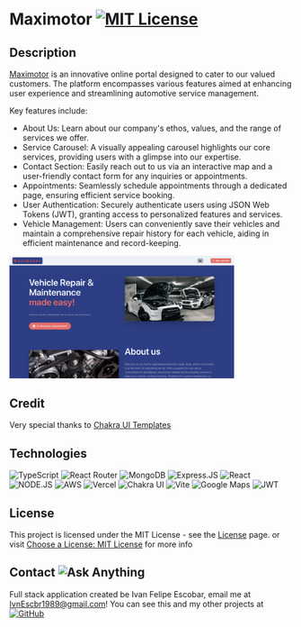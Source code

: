 # Maximotor [![MIT License](https://img.shields.io/static/v1?label=license&message=MIT&color=red)](https://choosealicense.com/licenses/mit/)

## Description

[Maximotor](https://maximotor.vercel.app) is an innovative online portal designed to cater to our valued customers. The platform encompasses various features aimed at enhancing user experience and streamlining automotive service management.

Key features include:

- About Us: Learn about our company's ethos, values, and the range of services we offer.
- Service Carousel: A visually appealing carousel highlights our core services, providing users with a glimpse into our expertise.
- Contact Section: Easily reach out to us via an interactive map and a user-friendly contact form for any inquiries or appointments.
- Appointments: Seamlessly schedule appointments through a dedicated page, ensuring efficient service booking.
- User Authentication: Securely authenticate users using JSON Web Tokens (JWT), granting access to personalized features and services.
- Vehicle Management: Users can conveniently save their vehicles and maintain a comprehensive repair history for each vehicle, aiding in efficient maintenance and record-keeping.

[<img src="/maxi-screenshot.png" alt="Website Screen Shot" width="400"/>](https://maximotor.vercel.app)

## Credit

Very special thanks to [Chakra UI Templates](https://chakra-templates.vercel.app/)

## Technologies

![TypeScript](https://img.shields.io/badge/TypeScript-007ACC?style=for-the-badge&logo=typescript&logoColor=white)
![React Router](https://img.shields.io/badge/React_Router-CA4245?style=for-the-badge&logo=react-router&logoColor=white)
![MongoDB](https://img.shields.io/badge/MongoDB-4EA94B?style=for-the-badge&logo=mongodb&logoColor=white)
![Express.JS](https://img.shields.io/badge/Express.js-404D59?style=for-the-badge)
![React](https://img.shields.io/badge/React-20232A?style=for-the-badge&logo=react&logoColor=61DAFB)
![NODE.JS](https://img.shields.io/badge/Node.js-43853D?style=for-the-badge&logo=node.js&logoColor=white)
![AWS](https://img.shields.io/badge/Amazon_AWS-FF9900?style=for-the-badge&logo=amazonaws&logoColor=white)
![Vercel](https://img.shields.io/badge/Vercel-000000?style=for-the-badge&logo=vercel&logoColor=white)
![Chakra UI](https://img.shields.io/badge/Chakra_UI-319795?style=for-the-badge&logo=chakraui&logoColor=white)
![Vite](https://img.shields.io/badge/Vite-B73BFE?style=for-the-badge&logo=vite&logoColor=FFD62E)
![Google Maps](https://img.shields.io/badge/Google_Maps-4285F4?style=for-the-badge&logo=googlemaps&logoColor=white)
![JWT](https://img.shields.io/badge/JWT-000000?style=for-the-badge&logo=JSON%20web%20tokens&logoColor=white)

## License

This project is licensed under the MIT License - see the [License](/License) page. or visit [Choose a License: MIT License](https://choosealicense.com/licenses/mit/) for more info

## Contact ![Ask Anything](https://img.shields.io/badge/Ask%20me-anything-1abc9c.svg)

Full stack application created be Ivan Felipe Escobar, email me at IvnEscbr1989@gmail.com! You can see this and my other projects at [![GitHub](https://img.shields.io/badge/GitHub-100000?style=for-the-badge&logo=github&logoColor=white)](https://github.com/IvanFelipeEscobar)

